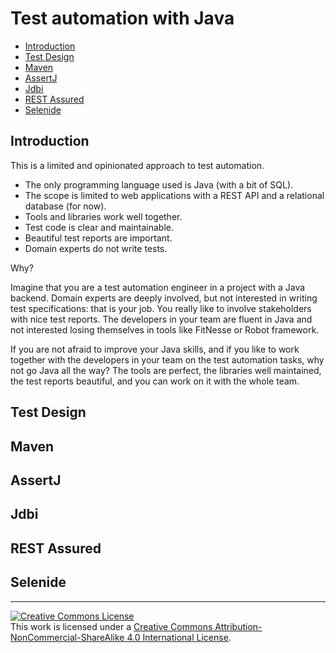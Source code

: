 # Test automation with Java

- [Introduction](#introduction)
- [Test Design](#test-design)
- [Maven](#maven)
- [AssertJ](#assertj)
- [Jdbi](#jdbi)
- [REST Assured](#rest-assured)
- [Selenide](#selenide)

## Introduction

This is a limited and opinionated approach to test automation.

- The only programming language used is Java (with a bit of SQL).
- The scope is limited to web applications with a REST API and a relational database (for now).
- Tools and libraries work well together.
- Test code is clear and maintainable.
- Beautiful test reports are important.
- Domain experts do not write tests.

Why?

Imagine that you are a test automation engineer in a project with a Java backend. Domain experts are deeply involved, but not interested in writing test specifications: that is your job. You really like to involve stakeholders with nice test reports. The developers in your team are fluent in Java and not interested losing themselves in tools like FitNesse or Robot framework.

If you are not afraid to improve your Java skills, and if you like to work together with the developers in your team on the test automation tasks, why not go Java all the way? The tools are perfect, the libraries well maintained, the test reports beautiful, and you can work on it with the whole team. 

## Test Design

## Maven

## AssertJ

## Jdbi

## REST Assured

## Selenide


<hr>
<a rel="license" href="http://creativecommons.org/licenses/by-nc-sa/4.0/"><img alt="Creative Commons License" style="border-width:0" src="https://i.creativecommons.org/l/by-nc-sa/4.0/88x31.png" /></a><br />This work is licensed under a <a rel="license" href="http://creativecommons.org/licenses/by-nc-sa/4.0/">Creative Commons Attribution-NonCommercial-ShareAlike 4.0 International License</a>.

